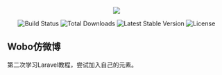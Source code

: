 <p align="center"><img src="https://laravel.com/assets/img/components/logo-laravel.svg"></p>

<p align="center">
<img src="https://travis-ci.org/laravel/framework.svg" alt="Build Status">
<img src="https://poser.pugx.org/laravel/framework/d/total.svg" alt="Total Downloads">
<img src="https://poser.pugx.org/laravel/framework/v/stable.svg" alt="Latest Stable Version">
<img src="https://poser.pugx.org/laravel/framework/license.svg" alt="License">
</p>

## Wobo仿微博
  第二次学习Laravel教程，尝试加入自己的元素。
